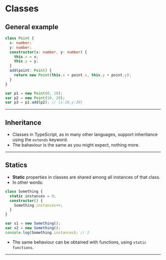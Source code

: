 # Classes

## General example

```ts
class Point {
  x: number;
  y: number;
  constructor(x: number, y: number) {
    this.x = x;
    this.y = y;
  }
  add(point: Point) {
    return new Point(this.x + point.x, this.y + point.y);
  }
}

var p1 = new Point(0, 10);
var p2 = new Point(10, 20);
var p3 = p1.add(p2); // {x:10,y:30}
```

---

## Inheritance

- Classes in TypeScript, as in many other languages, support inheritance using the `extends` keyword.
- The bahaviour is the same as you might expect, nothing more.

---

## Statics

- **Static** properties in classes are shared among all instances of that class.
- In other words:

```ts
class Something {
  static instances = 0;
  constructor() {
    Something.instances++;
  }
}

var s1 = new Something();
var s2 = new Something();
console.log(Something.instances); // 2
```

- The same behaviour can be obtained with functions, using `static functions`.

---

##
